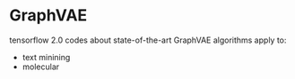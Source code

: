 # GraphVAE

tensorflow 2.0 codes about state-of-the-art GraphVAE algorithms
apply to:
  - text minining
  - molecular
